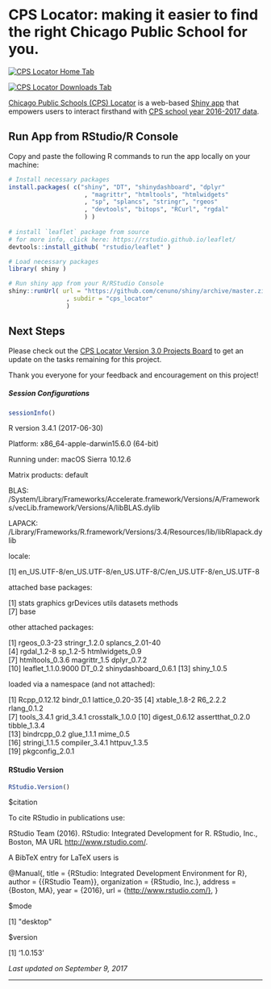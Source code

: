 # CPS Locator: making it easier to find the right Chicago Public School for you. 

[![CPS Locator Home Tab](https://github.com/cenuno/shiny/raw/master/Images/cps_locator_v2.png)](https://cenuno.shinyapps.io/cps_locator/)

[![CPS Locator Downloads Tab](https://github.com/cenuno/shiny/raw/master/Images/cps_locator_Downloads_v2.png)](https://cenuno.shinyapps.io/cps_locator/)

[Chicago Public Schools (CPS) Locator](https://cenuno.shinyapps.io/cps_locator/) is a web-based [Shiny app](https://shiny.rstudio.com/) that empowers users to interact firsthand with [CPS school year 2016-2017 data](https://data.cityofchicago.org/Education/Chicago-Public-Schools-School-Profile-Information-/8i6r-et8s).

## Run App from RStudio/R Console

Copy and paste the following R commands to run the app locally on your machine:

```R
# Install necessary packages
install.packages( c("shiny", "DT", "shinydashboard", "dplyr"
                     , "magrittr", "htmltools", "htmlwidgets"
                     , "sp", "splancs", "stringr", "rgeos" 
                     , "devtools", "bitops", "RCurl", "rgdal"
                     ) )
                     
# install `leaflet` package from source
# for more info, click here: https://rstudio.github.io/leaflet/
devtools::install_github( "rstudio/leaflet" )

# Load necessary packages
library( shiny )

# Run shiny app from your R/RStudio Console
shiny::runUrl( url = "https://github.com/cenuno/shiny/archive/master.zip"
                , subdir = "cps_locator"
                )
```

## Next Steps

Please check out the [CPS Locator Version 3.0 Projects Board](https://github.com/cenuno/shiny/projects/1) to get an update on the tasks remaining for this project. 


Thank you everyone for your feedback and encouragement on this project!

##### Session Configurations

```R
sessionInfo()
```
R version 3.4.1 (2017-06-30)

Platform: x86_64-apple-darwin15.6.0 (64-bit)

Running under: macOS Sierra 10.12.6

Matrix products: default

BLAS: /System/Library/Frameworks/Accelerate.framework/Versions/A/Frameworks/vecLib.framework/Versions/A/libBLAS.dylib

LAPACK: /Library/Frameworks/R.framework/Versions/3.4/Resources/lib/libRlapack.dylib

locale:

[1] en_US.UTF-8/en_US.UTF-8/en_US.UTF-8/C/en_US.UTF-8/en_US.UTF-8

attached base packages:

[1] stats     graphics  grDevices utils     datasets  methods  
[7] base     

other attached packages:

[1] rgeos_0.3-23         stringr_1.2.0        splancs_2.01-40     
[4] rgdal_1.2-8          sp_1.2-5             htmlwidgets_0.9     
[7] htmltools_0.3.6      magrittr_1.5         dplyr_0.7.2         
[10] leaflet_1.1.0.9000   DT_0.2               shinydashboard_0.6.1
[13] shiny_1.0.5         

loaded via a namespace (and not attached):

[1] Rcpp_0.12.12     bindr_0.1        lattice_0.20-35 
[4] xtable_1.8-2     R6_2.2.2         rlang_0.1.2     
[7] tools_3.4.1      grid_3.4.1       crosstalk_1.0.0 
[10] digest_0.6.12    assertthat_0.2.0 tibble_1.3.4    
[13] bindrcpp_0.2     glue_1.1.1       mime_0.5        
[16] stringi_1.1.5    compiler_3.4.1   httpuv_1.3.5    
[19] pkgconfig_2.0.1 

#### RStudio Version

```R
RStudio.Version()
```
$citation

To cite RStudio in publications use:

  RStudio Team (2016). RStudio: Integrated Development for R.
  RStudio, Inc., Boston, MA URL http://www.rstudio.com/.

 A BibTeX entry for LaTeX users is

 @Manual{,
   title = {RStudio: Integrated Development Environment for R},
   author = {{RStudio Team}},
   organization = {RStudio, Inc.},
   address = {Boston, MA},
   year = {2016},
   url = {http://www.rstudio.com/},
 }
 

$mode

[1] "desktop"

$version

[1] ‘1.0.153’

*Last updated on September 9, 2017*

*****************
